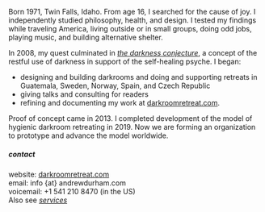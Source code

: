 <!---->
Born 1971, Twin Falls, Idaho. From age 16, I searched for the cause of joy. I independently studied philosophy, health, and design. I tested my findings while traveling America, living outside or in small groups, doing odd jobs, playing music, and building alternative shelter. 

In 2008, my quest culminated in [_the darkness conjecture_](/darkness-conjecture/), a concept of the restful use of darkness in support of the self​-healing psyche. I began:

- designing and building darkrooms and doing and supporting retreats in Guatemala, Sweden, Norway, Spain, and Czech Republic
- giving talks and consulting for readers
- refining and documenting my work at [darkroomretreat.com](/). 

Proof of concept came in 2013. I completed development of the model of hygienic darkroom retreating in 2019. Now we are forming an organization to prototype and advance the model worldwide.

##### contact

website: [darkroomretreat.com](/)  
email: info {at} andrewdurham.com  
voicemail: +1 541 210 8470 (in the US)  
Also see [*services*](/about/services/)

